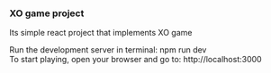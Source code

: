 ### XO game project

Its simple react project that implements XO game 

Run the development server in terminal: npm run dev<br>
To start playing, open your browser and go to: http://localhost:3000
